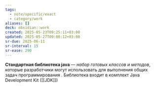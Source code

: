 ```yaml
---
tags:
  - note/specific/exact
  - category/work
aliases: []
deck: obsidian::work
created: 2025-05-23T09:25:11+03:00
updated: 2025-05-27T09:00:12+03:00
sr-due: 2025-06-11
sr-interval: 15
sr-ease: 290
---
```


**Стандартная библиотека java**
—
*набор готовых классов и методов*, которые разработчики могут использовать для выполнения общих задач программирования . Библиотека входит в комплект Java Development Kit ([[JDK]])
